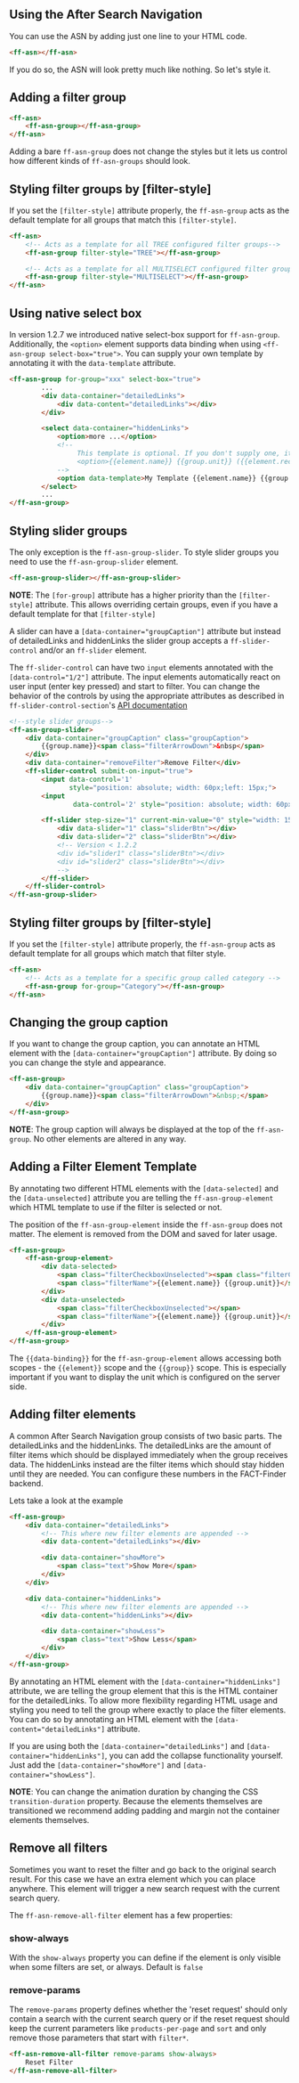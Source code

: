 ## Using the After Search Navigation
You can use the ASN by adding just one line to your HTML code.
```html
<ff-asn></ff-asn>
```
If you do so, the ASN will look pretty much like nothing. So let's style it.

## Adding a filter group
```html
<ff-asn>
    <ff-asn-group></ff-asn-group>
</ff-asn>
```
Adding a bare `ff-asn-group` does not change the styles but it lets us
control how different kinds of `ff-asn-groups` should look.

## Styling filter groups by [filter-style]
If you set the `[filter-style]` attribute properly, the `ff-asn-group`
acts as the default template for all groups that match this `[filter-style]`.
```html
<ff-asn>
    <!-- Acts as a template for all TREE configured filter groups-->
    <ff-asn-group filter-style="TREE"></ff-asn-group>

    <!-- Acts as a template for all MULTISELECT configured filter groups-->
    <ff-asn-group filter-style="MULTISELECT"></ff-asn-group>
</ff-asn>
```

## Using native select box

In version 1.2.7 we introduced native select-box support for `ff-asn-group`.
Additionally, the `<option>` element supports data binding when using
`<ff-asn-group select-box="true">`. You can supply your own template
by annotating it with the `data-template` attribute.

```html
<ff-asn-group for-group="xxx" select-box="true">
        ...
        <div data-container="detailedLinks">
            <div data-content="detailedLinks"></div>
        </div>

        <select data-container="hiddenLinks">
            <option>more ...</option>
            <!--
                 This template is optional. If you don't supply one, it defaults to:
                 <option>{{element.name}} {{group.unit}} ({{element.recordCount}})</option>
            -->
            <option data-template>My Template {{element.name}} {{group.unit}}</option>
        </select>
        ...
</ff-asn-group>
```

## Styling slider groups
The only exception is the `ff-asn-group-slider`. To style slider groups
you need to use the `ff-asn-group-slider` element.

```html
<ff-asn-group-slider></ff-asn-group-slider>
```
**NOTE**: The `[for-group]` attribute has a higher priority than the
`[filter-style]` attribute. This allows overriding certain groups, even
if you have a default template for that `[filter-style]`

A slider can have a `[data-container="groupCaption"]` attribute but
instead of detailedLinks and hiddenLinks the slider group accepts a
`ff-slider-control` and/or an `ff-slider` element.

The `ff-slider-control` can have two `input` elements annotated with
the `[data-control="1/2"]` attribute. The input elements automatically
react on user input (enter key pressed) and start to filter. You can
change the behavior of the controls by using the appropriate attributes
as described in `ff-slider-control-section`'s
[API documentation](api/ff-asn#tab=api)

```html
<!--style slider groups-->
<ff-asn-group-slider>
    <div data-container="groupCaption" class="groupCaption">
        {{group.name}}<span class="filterArrowDown">&nbsp</span>
    </div>
    <div data-container="removeFilter">Remove Filter</div>
    <ff-slider-control submit-on-input="true">
        <input data-control='1'
               style="position: absolute; width: 60px;left: 15px;">
        <input
                data-control='2' style="position: absolute; width: 60px;right: 15px;">

        <ff-slider step-size="1" current-min-value="0" style="width: 150px;">
            <div data-slider="1" class="sliderBtn"></div>
            <div data-slider="2" class="sliderBtn"></div>
            <!-- Version < 1.2.2
            <div id="slider1" class="sliderBtn"></div>
            <div id="slider2" class="sliderBtn"></div>
            -->
        </ff-slider>
    </ff-slider-control>
</ff-asn-group-slider>
```

## Styling filter groups by [filter-style]
If you set the `[filter-style]` attribute properly, the `ff-asn-group`
acts as default template for all groups which match that filter style.
```html
<ff-asn>
    <!-- Acts as a template for a specific group called category -->
    <ff-asn-group for-group="Category"></ff-asn-group>
</ff-asn>
```

## Changing the group caption
If you want to change the group caption, you can annotate an HTML element
with the `[data-container="groupCaption"]` attribute. By doing so you can
change the style and appearance.
```html
<ff-asn-group>
    <div data-container="groupCaption" class="groupCaption">
        {{group.name}}<span class="filterArrowDown">&nbsp;</span>
    </div>
</ff-asn-group>
```
**NOTE**: The group caption will always be displayed at the top of the
 `ff-asn-group`. No other elements are altered in any way.

## Adding a Filter Element Template
By annotating two different HTML elements with the `[data-selected]` and
the `[data-unselected]` attribute you are telling the `ff-asn-group-element`
which HTML template to use if the filter is selected or not.

The position of the `ff-asn-group-element` inside the `ff-asn-group` does
not matter. The element is removed from the DOM and saved for later usage.

```html
<ff-asn-group>
    <ff-asn-group-element>
        <div data-selected>
            <span class="filterCheckboxUnselected"><span class="filterCheckboxSelected"></span></span>
            <span class="filterName">{{element.name}} {{group.unit}}</span>
        </div>
        <div data-unselected>
            <span class="filterCheckboxUnselected"></span>
            <span class="filterName">{{element.name}} {{group.unit}}</span>
        </div>
    </ff-asn-group-element>
</ff-asn-group>
```
The `{{data-binding}}` for the `ff-asn-group-element` allows accessing
both scopes - the `{{element}}` scope and the `{{group}}` scope. This is
especially important if you want to display the unit which is configured
on the server side.

## Adding filter elements
A common After Search Navigation group consists of two basic parts. The
detailedLinks and the hiddenLinks. The detailedLinks are the amount of
filter items which should be displayed immediately when the group receives
data. The hiddenLinks instead are the filter items which should stay
hidden until they are needed. You can configure these numbers in the
FACT-Finder backend.

Lets take a look at the example

```html
<ff-asn-group>
    <div data-container="detailedLinks">
        <!-- This where new filter elements are appended -->
        <div data-content="detailedLinks"></div>

        <div data-container="showMore">
            <span class="text">Show More</span>
        </div>
    </div>

    <div data-container="hiddenLinks">
        <!-- This where new filter elements are appended -->
        <div data-content="hiddenLinks"></div>

        <div data-container="showLess">
            <span class="text">Show Less</span>
        </div>
    </div>
</ff-asn-group>
```
By annotating an HTML element with the `[data-container="hiddenLinks"]`
attribute, we are telling the group element that this is the HTML container
for the detailedLinks. To allow more flexibility regarding HTML usage and
styling you need to tell the group where exactly to place the filter elements.
You can do so by annotating an HTML element with the `[data-content="detailedLinks"]`
attribute.

If you are using both the `[data-container="detailedLinks"]` and
`[data-container="hiddenLinks"]`, you can add the collapse functionality
yourself. Just add the `[data-container="showMore"]` and
`[data-container="showLess"]`.

**NOTE**: You can change the animation duration by changing the CSS
`transition-duration` property. Because the elements themselves are
transitioned we recommend adding padding and margin not the container
elements themselves.

## Remove all filters
Sometimes you want to reset the filter and go back to the original search
result. For this case we have an extra element which you can place
anywhere. This element will trigger a new search request with the current
search query.

The `ff-asn-remove-all-filter` element has a few properties:

### show-always
With the `show-always` property you can define if the element is only
visible when some filters are set, or always. Default is `false`

### remove-params
The `remove-params` property defines whether the 'reset request' should
only contain a search with the current search query or if the reset
request should keep the current parameters like `products-per-page` and
`sort` and only remove those parameters that start with `filter*`.

```html
<ff-asn-remove-all-filter remove-params show-always>
    Reset Filter
</ff-asn-remove-all-filter>
```
